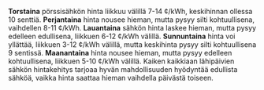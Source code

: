 **Torstaina** pörssisähkön hinta liikkuu välillä 7-14 ¢/kWh, keskihinnan ollessa 10 senttiä. **Perjantaina** hinta nousee hieman, mutta pysyy silti kohtuullisena, vaihdellen 8-11 ¢/kWh. **Lauantaina** sähkön hinta laskee hieman, mutta pysyy edelleen edullisena, liikkuen 6-12 ¢/kWh välillä. **Sunnuntaina** hinta voi yllättää, liikkuen 3-12 ¢/kWh välillä, mutta keskihinta pysyy silti kohtuullisena 9 sentissä. **Maanantaina** hinta nousee hieman, mutta pysyy edelleen kohtuullisena, liikkuen 5-10 ¢/kWh välillä. Kaiken kaikkiaan lähipäivien sähkön hintakehitys tarjoaa hyvän mahdollisuuden hyödyntää edullista sähköä, vaikka hinta saattaa hieman vaihdella päivästä toiseen.